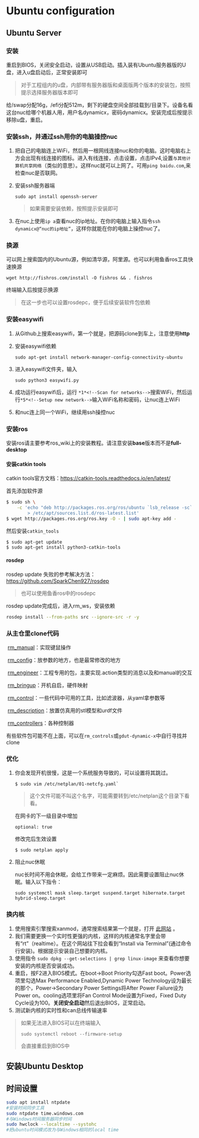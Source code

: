 # Ubuntu configuration

## Ubuntu Server

### 安装
重启到BIOS，关闭安全启动，设置从USB启动。插入装有Ubuntu服务器版的U盘，进入u盘启动后，正常安装即可

> 对于工程组内的u盘，内部带有服务器版和桌面版两个版本的安装包，按照提示选择服务器版本即可

给/swap分配16g，/efi分配512m，剩下的硬盘空间全部挂载到/目录下。设备名看这台nuc给哪个机器人用，用户名dynamicx，密码dynamicx。安装完成后按提示移除u盘，重启。

### 安装ssh，并通过ssh用你的电脑操控nuc

1. 把自己的电脑连上WiFi，然后用一根网线连接nuc和你的电脑。这时电脑右上方会出现有线连接的图标。进入有线连接，点击设置，点击IPv4,设置`与其他计算机共享网络`（类似的意思）。这样nuc就可以上网了。可用`ping baidu.com`,来检查nuc是否联网。

2. 安装ssh服务器端

   ```
   sudo apt install openssh-server
   ```

   > 如果需要安装依赖，按照提示安装即可

3. 在nuc上使用`ip a`查看nuc的ip地址。在你的电脑上输入指令`ssh dynamicx@“nuc的ip地址”`，这样你就能在你的电脑上操控nuc了。

### 换源

可以网上搜索国内的Ubuntu源，例如清华源，阿里源。也可以利用鱼香ros工具快速换源

```
wget http://fishros.com/install -O fishros && . fishros
```

终端输入后按提示换源

> 在这一步也可以设置rosdepc，便于后续安装软件包依赖

### 安装easywifi

1. 从Github上搜索easywifi，第一个就是，把源码clone到车上，注意使用**http**

2. 安装easywifi依赖

   ```
   sudo apt-get install network-manager-config-connectivity-ubuntu
   ```

3. 进入easywifi文件夹，输入

   ```
   sudo python3 easywifi.py
   ```

4. 成功运行easywifi后，运行 `*1*<!--Scan for networks-->`搜索WiFi，然后运行`*5*<!--Setup new network-->`输入WiFi名称和密码，让nuc连上WiFi

5. 和nuc连上同一个WiFi，继续用ssh操控nuc

### 安装ros

安装ros请主要参考ros_wiki上的安装教程。请注意安装**base**版本而不是**full-desktop**

#### 安装catkin tools

catkin tools官方文档：https://catkin-tools.readthedocs.io/en/latest/ 

首先添加软件源

```bash
$ sudo sh \
    -c 'echo "deb http://packages.ros.org/ros/ubuntu `lsb_release -sc` main" \
        > /etc/apt/sources.list.d/ros-latest.list'
$ wget http://packages.ros.org/ros.key -O - | sudo apt-key add -
```

然后安装`catkin_tools`

```
$ sudo apt-get update
$ sudo apt-get install python3-catkin-tools
```

#### rosdep

rosdep update 失败的参考解决方法：https://github.com/SparkChen927/rosdep

> 也可以使用鱼香ros中的rosdepc

rosdep update完成后，进入rm_ws，安装依赖

```bash
rosdep install --from-paths src --ignore-src -r -y
```

### 从主仓里clone代码

​		[rm_manual](https://github.com/rm-controls/rm_manual)：实现键鼠操作

​		[rm_config](https://github.com/gdut-dynamic-x/rm_config)：放参数的地方，也是最常修改的地方

​		[rm_engineer](https://github.com/rm-controls/rm_engineer)：工程专用的包，主要实现.action类型的消息以及和manual的交互

​		[rm_bringup](https://github.com/gdut-dynamic-x/rm_bringup)：开机自启，硬件映射

​		[rm_control](https://github.com/rm-controls/rm_control)：一些代码中可用的工具，比如滤波器，从yaml拿参数等

​		[rm_description](https://github.com/gdut-dynamic-x/rm_description)：放置仿真用的stl模型和urdf文件

​		[rm_controllers](https://github.com/rm-controls/rm_controllers)：各种控制器

有些软件包可能不在上面，可以在`rm_controls`或`gdut-dynamic-x`中自行寻找并clone

### 优化

1. 你会发现开机很慢，这是一个系统服务导致的，可以设置将其跳过。

   ```
   $ sudo vim /etc/netplan/01-netcfg.yaml`
   ```

   > 这个文件可能不叫这个名字，可能需要转到/etc/netplan这个目录下看看。

   在网卡的下一级目录中增加

   ```
   optional: true
   ```

   修改完后生效设置

   ```
   $ sudo netplan apply
   ```

2. 阻止nuc休眠

   nuc长时间不用会休眠，会给工作带来一定麻烦。因此需要设置阻止nuc休眠。输入以下指令：

   ```
   sudo systemctl mask sleep.target suspend.target hibernate.target hybrid-sleep.target
   ```

### 换内核

1. 使用搜索引擎搜索xanmod，通常搜索结果第一个就是，打开 [此网站](https://xanmod.org/) 。
2. 我们需要更换一个实时性更强的内核，这样的内核通常名字里会带有“rt”（realtime）。在这个网站往下拉会看到“Install via Terminal”(通过命令行安装)。根据提示安装自己想要的内核。
3. 使用指令 `sudo dpkg --get-selections | grep linux-image` 来查看你想要安装的内核是否安装成功。
4. 重启，按F2进入BIOS模式。在boot->Boot Priority勾选Fast boot。Power选项里勾选Max Performance Enabled,Dynamic Power Technology设为最长的那个，Power->Secondary Power Settings将After Power Failure设为Power on。cooling选项里将Fan Control Mode设置为Fixed，Fixed Duty Cycle设为100。**关闭安全启动**然后退出BIOS，正常启动。
5. 测试新内核的实时性和can总线传输速率

> 如果无法进入BIOS可以在终端输入
>
> ```
> sudo systemctl reboot --firmware-setup
> ```
>
> 会直接重启到BIOS中


## 安装Ubuntu Desktop


## 时间设置

```bash
sudo apt install ntpdate
#安装时间同步工具
sudo ntpdate time.windows.com
#与Windows时间服务器同步时间
sudo hwclock --localtime --systohc
#把ubuntu时间模式改为与Windows相同的local time
```
